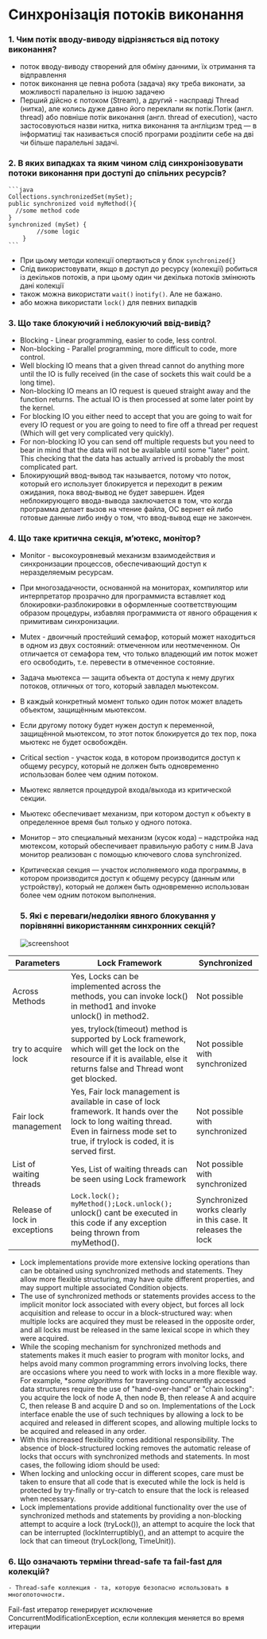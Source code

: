 # Синхронізація потоків виконання
  ### 1. Чим потік вводу-виводу відрізняється від потоку виконання?
 - поток вводу-виводу створений для обміну данними, їх отримання та відправлення
 - поток виконання це певна робота (задача) яку треба виконати, за можливості паралельно із іншою задачею
 - Перший дійсно є потоком (Stream), а другий - насправді Thread (нитка), але колись дуже давно його переклали як потік.Потік (англ. thread) або повніше потік виконання (англ. thread of execution), часто застосовуються назви нитка, нитка виконання та англіцизм тред — в інформатиці так називається спосіб програми розділити себе на дві чи більше паралельні задачі.

  ### 2. В яких випадках та яким чином слід синхронізовувати потоки виконання при доступі до спільних ресурсів?
    
    ```java
    Collections.synchronizedSet(mySet);
    public synchronized void myMethod(){
      //some method code
    }
    synchronized (mySet) {
            //some logic
        } 
    ```
   - При цьому методи колекції опертаються у блок `synchronized{}` 
   - Cлід використовувати, якщо в доступ до ресурсу (колекції) робиться із декільков потоків, а при цьому один чи декілька потоків змінюють дані колекції
   - також можна використати `wait()` і`notify()`. Але не бажано.
   - або можна використати `lock()` для певних випадків
  ### 3. Що таке блокуючий і неблокуючий ввід-вивід?
  -  Blocking - Linear programming, easier to code, less control.
  -  Non-blocking - Parallel programming, more difficult to code, more control.
  - Well blocking IO means that a given thread cannot do anything more until the IO is fully received (in the case of sockets this wait could be a long time).
  - Non-blocking IO means an IO request is queued straight away and the function returns. The actual IO is then processed at some later point by the kernel.
  - For blocking IO you either need to accept that you are going to wait for every IO request or you are going to need to fire off a thread per request (Which will get very complicated very quickly).
  - For non-blocking IO you can send off multiple requests but you need to bear in mind that the data will not be available until some "later" point. This checking that the data has actually arrived is probably the most complicated part.
  - Блокирующий ввод-вывод так называется, потому что поток, который его использует блокируется и переходит в режим ожидания, пока ввод-вывод не будет завершен.
Идея неблокирующего ввода-вывода заключается в том, что когда программа делает вызов на чтение файла, ОС вернет ей либо готовые данные либо инфу о том, что ввод-вывод еще не закончен.
  
  ### 4. Що таке критична секція, м’ютекс, монітор?
  - Monitor - высокоуровневый механизм взаимодействия и синхронизации процессов, обеспечивающий доступ к неразделяемым ресурсам.
  - При многозадачности, основанной на мониторах, компилятор или интерпретатор прозрачно для программиста вставляет код блокировки-разблокировки в оформленные соответствующим образом процедуры, избавляя программиста от явного обращения к примитивам синхронизации.
  - Mutex - двоичный простейший семафор, который может находиться в одном из двух состояний: отмеченном или неотмеченном. Он отличается от семафора тем, что только владеющий им поток может его освободить, т.е. перевести в отмеченное состояние.
  - Задача мьютекса — защита объекта от доступа к нему других потоков, отличных от того, который завладел мьютексом.
  - В каждый конкретный момент только один поток может владеть объектом, защищённым мьютексом.
  - Если другому потоку будет нужен доступ к переменной, защищённой мьютексом, то этот поток блокируется до тех пор, пока мьютекс не будет освобождён.
  - Critical section - участок кода, в котором производится доступ к общему ресурсу, который не должен быть одновременно использован более чем одним потоком.
  - Мьютекс является процедурой входа/выхода из критической секции.
  - Мьютекс обеспечивает механизм, при котором доступ к объекту в определенное время был только у одного потока.
 - Монитор – это специальный механизм (кусок кода) – надстройка над мютексом, который обеспечивает правильную работу с ним.В Java монитор реализован с помощью ключевого слова synchronized.
- Критическая секция — участок исполняемого кода программы, в котором производится доступ к общему ресурсу (данным или устройству), который не должен быть одновременно использован более чем одним потоком выполнения.

  ### 5. Які є переваги/недоліки явного блокування у порівнянні використанням синхронних секцій?
    ![screenshoot](https://github.com/nicknema/essentials-Of-Programming/blob/master/QAsem2Lab7Screenshoot.jpg)

| Parameters | Lock Framework |  Synchronized |
|---- | ---- | ----|
| Across Methods |	Yes, Locks can be implemented across the methods, you can invoke lock() in method1 and invoke unlock() in method2. |	Not possible |
| try to acquire lock |	yes, trylock(timeout) method is supported by Lock framework, which will get the lock on the resource if it is available, else it returns false and Thread wont get blocked. |	Not possible with synchronized |
| Fair lock management |	Yes, Fair lock management is available in case of lock framework. It hands over the lock to long waiting thread. Even in fairness mode set to true, if trylock is coded, it is served first. |	Not possible with synchronized |
| List of waiting threads | Yes, List of waiting threads can be seen using Lock framework |	Not possible with synchronized |
| Release of lock in exceptions |	`Lock.lock(); myMethod();Lock.unlock();` unlock() cant be executed in this code if any exception being thrown from myMethod(). | Synchronized works clearly in this case. It releases the lock |


  - Lock implementations provide more extensive locking operations than can be obtained using synchronized methods and statements. They allow more flexible structuring, may have quite different properties, and may support multiple associated Condition objects.
  - The use of synchronized methods or statements provides access to the implicit monitor lock associated with every object, but forces all lock acquisition and release to occur in a block-structured way: when multiple locks are acquired they must be released in the opposite order, and all locks must be released in the same lexical scope in which they were acquired.
  - While the scoping mechanism for synchronized methods and statements makes it much easier to program with monitor locks, and helps avoid many common programming errors involving locks, there are occasions where you need to work with locks in a more flexible way. For example, **some algorithms* for traversing concurrently accessed data structures require the use of "hand-over-hand" or "chain locking": you acquire the lock of node A, then node B, then release A and acquire C, then release B and acquire D and so on. Implementations of the Lock interface enable the use of such techniques by allowing a lock to be acquired and released in different scopes, and allowing multiple locks to be acquired and released in any order.
  - With this increased flexibility comes additional responsibility. The absence of block-structured locking removes the automatic release of locks that occurs with synchronized methods and statements. In most cases, the following idiom should be used:
  - When locking and unlocking occur in different scopes, care must be taken to ensure that all code that is executed while the lock is held is protected by try-finally or try-catch to ensure that the lock is released when necessary.
  - Lock implementations provide additional functionality over the use of synchronized methods and statements by providing a non-blocking attempt to acquire a lock (tryLock()), an attempt to acquire the lock that can be interrupted (lockInterruptibly(), and an attempt to acquire the lock that can timeout (tryLock(long, TimeUnit)).

### 6. Що означають терміни thread-safe та fail-fast для колекцій?
    - Thread-safe коллекция - та, которую безопасно использовать в многопоточности.
Fail-fast итератор генерирует исключение ConcurrentModificationException, если коллекция меняется во время итерации
